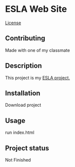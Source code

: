 ﻿# ESLA Web Site
 [License](LICENSE)
## Contributing
Made with one of my classmate

## Description

This project is my [ESLA project.](https://roipanda-website.web.app/)

## Installation

Download project

## Usage

 run index.html

## Project status

Not Finished
